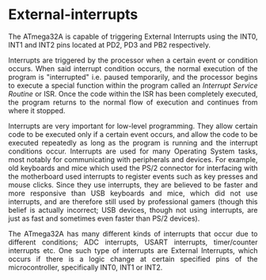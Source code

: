 # External-interrupts

<p align="justify">The ATmega32A is capable of triggering External Interrupts using the INT0, INT1 and INT2 pins located at PD2, PD3 and PB2 respectively.</p>

<p align="justify">Interrupts are triggered by the processor when a certain event or condition occurs. When said interrupt condition occurs, the normal execution of the program 
is "interrupted" i.e. paused temporarily, and the processor begins to execute a special function within the program called an <em>Interrupt Service Routine</em> or ISR. Once the 
code within the ISR has been completely executed, the program returns to the normal flow of execution and continues from where it stopped.</p>

<p align="justify">Interrupts are very important for low-level programming. They allow certain code to be executed only if a certain event occurs, and allow the code to be 
executed repeatedly as long as the program is running and the interrupt conditions occur. Interrupts are used for many Operating System tasks, most notably for communicating with 
peripherals and devices. For example, old keyboards and mice which used the PS/2 connector for interfacing with the motherboard used interrupts to register events such as key
presses and mouse clicks. Since they use interrupts, they are believed to be faster and more responsive than USB keyboards and mice, which did not use interrupts, and are 
therefore still used by professional gamers (though this belief is actually incorrect; USB devices, though not using interrupts, are just as fast and sometimes even faster than 
PS/2 devices).</p>

<p align="justify">The ATmega32A has many different kinds of interrupts that occur due to different conditions; ADC interrupts, USART interrupts, timer/counter interrupts etc. One
such type of interrupts are External Interrupts, which occurs if there is a logic change at certain specified pins of the microcontroller, specifically INT0, INT1 or INT2.</p>

<p align="center"></p>
